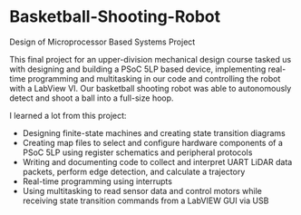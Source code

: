# Basketball-Shooting-Robot
Design of Microprocessor Based Systems Project

This final project for an upper-division mechanical design course tasked us with designing and building a PSoC 5LP based device, implementing real-time programming and multitasking in our code and controlling the robot with a LabView VI. Our basketball shooting robot was able to autonomously detect and shoot a ball into a full-size hoop.

I learned a lot from this project:

* Designing finite-state machines and creating state transition diagrams
* Creating map files to select and configure hardware components of a PSoC 5LP using register schematics and peripheral protocols
* Writing and documenting code to collect and interpret UART LiDAR data packets, perform edge detection, and calculate a trajectory
* Real-time programming using interrupts
* Using multitasking to read sensor data and control motors while receiving state transition commands from a LabVIEW GUI via USB

